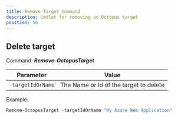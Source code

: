 ```yaml
---
title: Remove Target Command
description: Cmdlet for removing an Octopus target
position: 50
---
```


## Delete target
Command: **_Remove-OctopusTarget_**

| Parameter         | Value                                  |
| ----------------- | -------------------------------------- |
| `-targetIdOrName` | The Name or Id of the target to delete |

Example:
```powershell
Remove-OctopusTarget -targetIdOrName "My Azure Web Application"
```